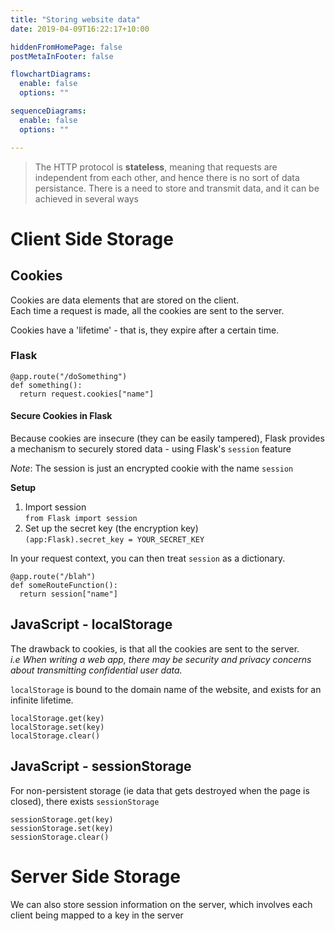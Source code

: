 ```yaml
---
title: "Storing website data"
date: 2019-04-09T16:22:17+10:00

hiddenFromHomePage: false
postMetaInFooter: false

flowchartDiagrams:
  enable: false
  options: ""

sequenceDiagrams: 
  enable: false
  options: ""

---
```


> The HTTP protocol is **stateless**, meaning that requests are independent from each other, and hence there is no sort of data persistance. There is a need to store and transmit data, and it can be achieved in several ways

# Client Side Storage
## Cookies
Cookies are data elements that are stored on the client.  
Each time a request is made, all the cookies are sent to the server.  

Cookies have a 'lifetime' - that is, they expire after a certain time.

### Flask
```python3
@app.route("/doSomething")
def something():
  return request.cookies["name"]
```

#### Secure Cookies in Flask
Because cookies are insecure (they can be easily tampered), Flask provides a mechanism to securely stored data - using Flask's `session` feature

_Note_: The session is just an encrypted cookie with the name `session`

**Setup**  
1) Import session  
`from Flask import session`  
2) Set up the secret key (the encryption key)  
`(app:Flask).secret_key = YOUR_SECRET_KEY`

In your request context, you can then treat `session` as a dictionary.
```python3
@app.route("/blah")
def someRouteFunction():
  return session["name"]
```

## JavaScript - localStorage
The drawback to cookies, is that all the cookies are sent to the server.  
_i.e When writing a web app, there may be security and privacy concerns about transmitting confidential user data._

`localStorage` is bound to the domain name of the website, and exists for an infinite lifetime.

`localStorage.get(key)`  
`localStorage.set(key)`  
`localStorage.clear()`

## JavaScript - sessionStorage
For non-persistent storage (ie data that gets destroyed when the page is closed), there exists `sessionStorage`

`sessionStorage.get(key)`  
`sessionStorage.set(key)`  
`sessionStorage.clear()`


# Server Side Storage
We can also store session information on the server, which involves each client being mapped to a key in the server